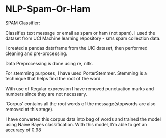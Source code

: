 # NLP-Spam-Or-Ham

SPAM Classifier:

Classifies text message or email as spam or ham (not spam). I used the dataset from
UCI Machine learning repository - sms spam collection data.

I created a pandas dataframe from the UIC dataset, then performed cleaning and pre-processing.

Data Preprocessing is done using re, nltk. 

For stemming purposes, I have used PorterStemmer. Stemming is a technique that helps find the root of the word.

With use of Regular expression I have removed punctuation marks and numbers since they are not necessary.

'Corpus' contains all the root words of the message(stopwords are also removed at this stage).

I have converted this corpus data into bag of words and trained the model using Naive Bayes classification. With this model, I'm able to get an accuracy of 0.98 
